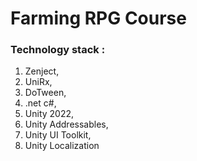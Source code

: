 # Farming RPG Course

### Technology stack : 
  1. Zenject,
  2. UniRx,
  3. DoTween,
  4. .net c#,
  5. Unity 2022,
  6. Unity Addressables,
  7. Unity UI Toolkit,
  8. Unity Localization
